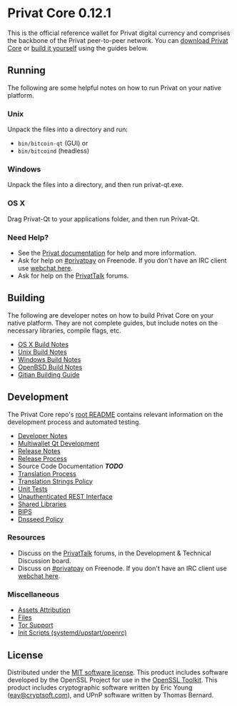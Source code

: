 Privat Core 0.12.1
=====================

This is the official reference wallet for Privat digital currency and comprises the backbone of the Privat peer-to-peer network. You can [download Privat Core](https://www.privat.org/downloads/) or [build it yourself](#building) using the guides below.

Running
---------------------
The following are some helpful notes on how to run Privat on your native platform.

### Unix

Unpack the files into a directory and run:

- `bin/bitcoin-qt` (GUI) or
- `bin/bitcoind` (headless)

### Windows

Unpack the files into a directory, and then run privat-qt.exe.

### OS X

Drag Privat-Qt to your applications folder, and then run Privat-Qt.

### Need Help?

* See the [Privat documentation](https://privatpay.atlassian.net/wiki/display/DOC)
for help and more information.
* Ask for help on [#privatpay](http://webchat.freenode.net?channels=privatpay) on Freenode. If you don't have an IRC client use [webchat here](http://webchat.freenode.net?channels=privatpay).
* Ask for help on the [PrivatTalk](https://privattalk.org/) forums.

Building
---------------------
The following are developer notes on how to build Privat Core on your native platform. They are not complete guides, but include notes on the necessary libraries, compile flags, etc.

- [OS X Build Notes](build-osx.md)
- [Unix Build Notes](build-unix.md)
- [Windows Build Notes](build-windows.md)
- [OpenBSD Build Notes](build-openbsd.md)
- [Gitian Building Guide](gitian-building.md)

Development
---------------------
The Privat Core repo's [root README](/README.md) contains relevant information on the development process and automated testing.

- [Developer Notes](developer-notes.md)
- [Multiwallet Qt Development](multiwallet-qt.md)
- [Release Notes](release-notes.md)
- [Release Process](release-process.md)
- Source Code Documentation ***TODO***
- [Translation Process](translation_process.md)
- [Translation Strings Policy](translation_strings_policy.md)
- [Unit Tests](unit-tests.md)
- [Unauthenticated REST Interface](REST-interface.md)
- [Shared Libraries](shared-libraries.md)
- [BIPS](bips.md)
- [Dnsseed Policy](dnsseed-policy.md)

### Resources
* Discuss on the [PrivatTalk](https://privattalk.org/) forums, in the Development & Technical Discussion board.
* Discuss on [#privatpay](http://webchat.freenode.net/?channels=privatpay) on Freenode. If you don't have an IRC client use [webchat here](http://webchat.freenode.net/?channels=privatpay).

### Miscellaneous
- [Assets Attribution](assets-attribution.md)
- [Files](files.md)
- [Tor Support](tor.md)
- [Init Scripts (systemd/upstart/openrc)](init.md)

License
---------------------
Distributed under the [MIT software license](http://www.opensource.org/licenses/mit-license.php).
This product includes software developed by the OpenSSL Project for use in the [OpenSSL Toolkit](https://www.openssl.org/). This product includes
cryptographic software written by Eric Young ([eay@cryptsoft.com](mailto:eay@cryptsoft.com)), and UPnP software written by Thomas Bernard.
